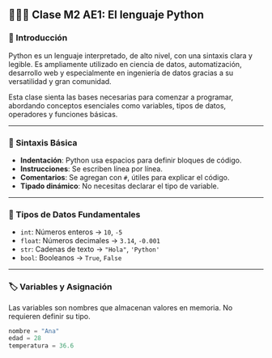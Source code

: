 ## 👨🏽‍🏫 Clase M2 AE1: El lenguaje Python

### 📌 Introducción

Python es un lenguaje interpretado, de alto nivel, con una sintaxis clara y legible. Es ampliamente utilizado en ciencia de datos, automatización, desarrollo web y especialmente en ingeniería de datos gracias a su versatilidad y gran comunidad.

Esta clase sienta las bases necesarias para comenzar a programar, abordando conceptos esenciales como variables, tipos de datos, operadores y funciones básicas.

---

### 🧱 Sintaxis Básica

- **Indentación**: Python usa espacios para definir bloques de código.
- **Instrucciones**: Se escriben línea por línea.
- **Comentarios**: Se agregan con `#`, útiles para explicar el código.
- **Tipado dinámico**: No necesitas declarar el tipo de variable.

---

### 🔢 Tipos de Datos Fundamentales

- `int`: Números enteros → `10`, `-5`
- `float`: Números decimales → `3.14`, `-0.001`
- `str`: Cadenas de texto → `"Hola"`, `'Python'`
- `bool`: Booleanos → `True`, `False`

---

### 🏷️ Variables y Asignación

Las variables son nombres que almacenan valores en memoria. No requieren definir su tipo.

```python
nombre = "Ana"
edad = 28
temperatura = 36.6
